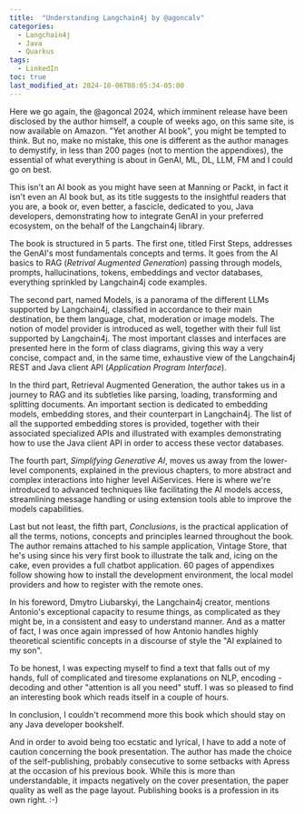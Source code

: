 ```yaml
---
title:  "Understanding Langchain4j by @agoncalv"
categories:
  - Langchain4j
  - Java
  - Quarkus
tags:
  - LinkedIn
toc: true
last_modified_at: 2024-10-06T08:05:34-05:00
---
```



Here we go again, the @agoncal 2024, which imminent release have been disclosed
by the author himself, a couple of weeks ago, on this same site,  is now available
on Amazon. "Yet another AI book", you might be tempted to think. But no, make no 
mistake, this one is different as the author manages to demystify, in less than 
200 pages (not to mention the appendixes), the essential of what everything is 
about in GenAI, ML, DL, LLM, FM and I could go on best.

This isn't an AI book as you might have seen at Manning or Packt, in fact it 
isn't even an AI book but, as its title suggests to the insightful readers that
you are, a book or, even better, a fascicle, dedicated to you, Java developers,
demonstrating how to integrate GenAI in your preferred ecosystem, on the behalf
of the Langchain4j library.

The book is structured in 5 parts. The first one, titled First Steps,  addresses
the GenAI's most fundamentals concepts and terms. It goes from the AI basics to
RAG (*Retrival Augmented Generation*) passing through models, prompts, hallucinations,
tokens, embeddings and vector databases, everything sprinkled by Langchain4j code
examples.

The second part, named Models, is a panorama of the different LLMs supported by 
Langchain4j, classified in accordance to their main destination, be them language,
chat, moderation or image models. The notion of model provider is introduced as 
well, together with their full list supported by Langchain4j. The most important
classes and interfaces are presented here in the form of class diagrams, giving 
this way a very concise, compact and, in the same time, exhaustive view of the
Langchain4j REST and Java client API (*Application Program Interface*).

In the third part, Retrieval Augmented Generation, the author takes us in a journey
to RAG and its subtleties like parsing, loading, transforming and splitting documents.
An important section is dedicated to embedding models, embedding stores, and their
counterpart in Langchain4j. The list of all the supported embedding stores is 
provided, together with their associated specialized APIs and illustrated with 
examples demonstrating how to use the Java client API in order to access these 
vector databases.

The fourth part, *Simplifying Generative AI*, moves us away from the lower-level
components, explained in the previous chapters, to more abstract and complex 
interactions into higher level AiServices. Here is where we're introduced to 
advanced techniques like facilitating the AI models access, streamlining message
handling or using extension tools able to improve the models capabilities.

Last but not least, the fifth part, *Conclusions*, is the practical application
of all the terms, notions, concepts and principles learned throughout the book.
The author remains attached to his sample application, Vintage Store, that he's
using since his very first book to illustrate the talk and, icing on the cake, 
even provides a full chatbot application. 60 pages of appendixes follow showing
how to install the development environment, the local model providers and how to
register with the remote ones.

In his foreword, Dmytro Liubarskyi, the Langchain4j creator, mentions Antonio's
exceptional capacity to resume things, as complicated as they might be, in a 
consistent and easy to understand manner. And as a matter of fact, I was once 
again impressed of how Antonio handles highly theoretical scientific concepts in
a discourse of style the "AI explained to my son".

To be honest, I was expecting myself to find a text that falls out of my hands,
full of complicated and tiresome explanations on NLP, encoding - decoding and 
other "attention is all you need" stuff. I was so pleased to find an interesting
book which reads itself in a couple of hours.

In conclusion, I couldn't recommend more this book which should stay on any Java
developer bookshelf.

And in order to avoid being too ecstatic and lyrical, I have to add a note of 
caution concerning the book presentation. The author has made the choice of the
self-publishing, probably consecutive to some setbacks with Apress at the occasion
of his previous book. While this is more than understandable, it impacts negatively
on the cover presentation, the paper quality as well as the page layout. Publishing
books is a profession in its own right. :-)